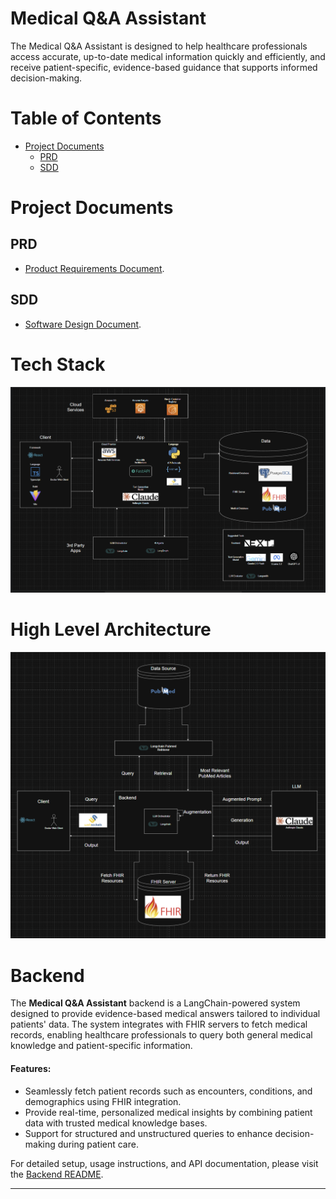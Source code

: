 # Medical Q&A Assistant

The Medical Q&A Assistant is designed to help healthcare professionals access accurate, up-to-date medical information
quickly and efficiently, and receive patient-specific, evidence-based guidance that supports informed decision-making.

# Table of Contents

- [Project Documents](#project-documents)
    - [PRD](#prd)
    - [SDD](#sdd)

# Project Documents

## PRD

- [Product Requirements Document](https://docs.google.com/document/d/1IniaDH8GKU2Dc7S5iknQ-0xp-TKQhcTMFqCXqa2tJnA/edit?usp=sharing).

## SDD

- [Software Design Document](https://docs.google.com/document/d/1wwXSxvEWjZlva07T5xaIKCLfi9hffwUceoJrnCcZMQY/edit?usp=sharing).

# Tech Stack

![Tech Stack](./assets/medical-qa-chatbot-tech-stack.png)

# High Level Architecture

![High Level Architecture](./assets/medical-qa-high-level-architecture.png)

# Backend

The **Medical Q&A Assistant** backend is a LangChain-powered system designed to provide evidence-based medical answers
tailored to individual patients' data. The system integrates with FHIR servers to fetch medical records, enabling
healthcare professionals to query both general medical knowledge and patient-specific information.

#### Features:

- Seamlessly fetch patient records such as encounters, conditions, and demographics using FHIR integration.
- Provide real-time, personalized medical insights by combining patient data with trusted medical knowledge bases.
- Support for structured and unstructured queries to enhance decision-making during patient care.

For detailed setup, usage instructions, and API documentation, please visit the [Backend README](./backend/README.md).

---
